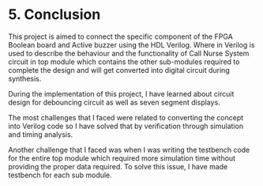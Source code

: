 # 5. Conclusion

This project is aimed to connect the specific component of the FPGA Boolean board and 
Active buzzer using the HDL Verilog. Where in Verilog is used to describe the behaviour
and the functionality of Call Nurse System circuit in top module which contains the
other sub-modules required to complete the design and will get converted into digital 
circuit during synthesis. 
 
During the implementation of this project, I have learned about circuit design for
debouncing circuit as well as seven segment displays. 

The most challenges that I faced were related to converting the concept into Verilog 
code so I have solved that by verification through simulation and timing analysis.

Another challenge that I faced was when I was writing the testbench code for the 
entire top module which required more simulation time without providing the proper 
data required. To solve this issue, I have made testbench for each sub module.


